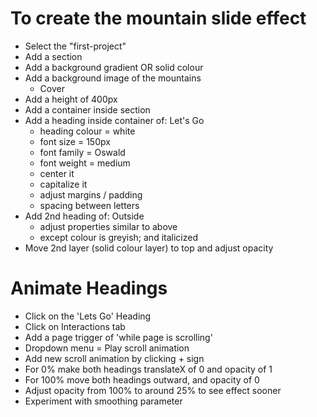 # To create the mountain slide effect

* Select the "first-project" 
* Add a section
* Add a background gradient OR solid colour
* Add a background image of the mountains
    * Cover
* Add a height of 400px
* Add a container inside section
* Add a heading inside container of: Let's Go
    * heading colour = white
    * font size = 150px
    * font family = Oswald
    * font weight = medium
    * center it
    * capitalize it
    * adjust margins / padding
    * spacing between letters
* Add 2nd heading of: Outside
    * adjust properties similar to above
    * except colour is greyish; and italicized
* Move 2nd layer (solid colour layer) to top and adjust opacity

# Animate Headings

* Click on the 'Lets Go' Heading
* Click on Interactions tab
* Add a page trigger of 'while page is scrolling'
* Dropdown menu = Play scroll animation
* Add new scroll animation by clicking + sign
* For 0% make both headings translateX of 0 and opacity of 1
* For 100% move both headings outward, and opacity of 0
* Adjust opacity from 100% to around 25% to see effect sooner
* Experiment with smoothing parameter


